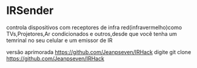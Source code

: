 # IRSender
controla dispositivos com receptores de infra red(infravermelho)como TVs,Projetores,Ar condicionados e outros,desde que você tenha um temrinal no seu celular e um emissor de IR

versão aprimorada https://github.com/Jeanpseven/IRHack
digite git clone https://github.com/Jeanpseven/IRHack
